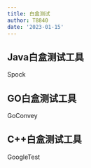 ```yaml
---
title: 白盒测试
author: T8840
date: '2023-01-15'
---
```



## Java白盒测试工具
Spock

## GO白盒测试工具
GoConvey

## C++白盒测试工具

GoogleTest